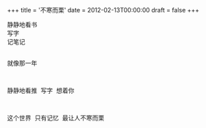 +++
title = '不寒而栗'
date = 2012-02-13T00:00:00
draft = false
+++

<div class="poem">
<pre>
静静地看书
写字
记笔记

就像那一年

静静地看推
写字
想着你

这个世界
只有记忆
最让人不寒而栗
</pre>
</div>
